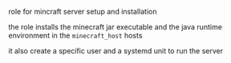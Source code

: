 role for mincraft server setup and installation

the role installs the minecraft jar executable and the java runtime environment in the `minecraft_host` hosts 

it also create a specific user and a systemd unit to run the server


